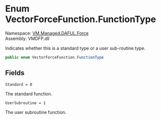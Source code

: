# Enum VectorForceFunction.FunctionType

Namespace: [VM.Managed.DAFUL.Force](VM.Managed.DAFUL.Force.md)  
Assembly: VMDFP.dll  

Indicates whether this is a standard type or a user sub-routine type.

```csharp
public enum VectorForceFunction.FunctionType
```

## Fields

`Standard = 0` 

The standard function.



`UserSubroutine = 1` 

The user subroutine function.




